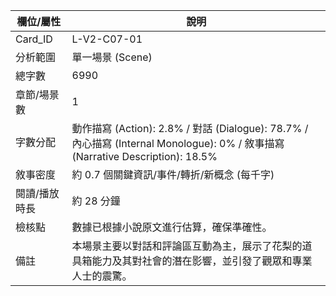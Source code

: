 | 欄位/屬性 | 說明 |
|---|---|
| Card_ID | L-V2-C07-01 |
| 分析範圍 | 單一場景 (Scene) |
| 總字數 | 6990 |
| 章節/場景數 | 1 |
| 字數分配 | 動作描寫 (Action): 2.8% / 對話 (Dialogue): 78.7% / 內心描寫 (Internal Monologue): 0% / 敘事描寫 (Narrative Description): 18.5% |
| 敘事密度 | 約 0.7 個關鍵資訊/事件/轉折/新概念 (每千字) |
| 閱讀/播放時長 | 約 28 分鐘 |
| 檢核點 | 數據已根據小說原文進行估算，確保準確性。 |
| 備註 | 本場景主要以對話和評論區互動為主，展示了花梨的道具箱能力及其對社會的潛在影響，並引發了觀眾和專業人士的震驚。 |
